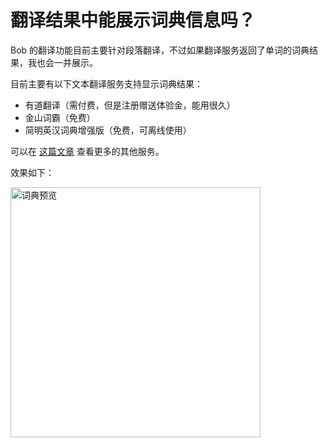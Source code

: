 # 翻译结果中能展示词典信息吗？

Bob 的翻译功能目前主要针对段落翻译，不过如果翻译服务返回了单词的词典结果，我也会一并展示。

目前主要有以下文本翻译服务支持显示词典结果：

* 有道翻译（需付费，但是注册赠送体验金，能用很久）
* 金山词霸（免费）
* 简明英汉词典增强版（免费，可离线使用）

可以在 [这篇文章](general/advance/service) 查看更多的其他服务。

效果如下：

<img src="https://gh.wwang.de/ripperhe/oss/master/2022/0110/translate-dict.jpg" alt="词典预览" width=400 />